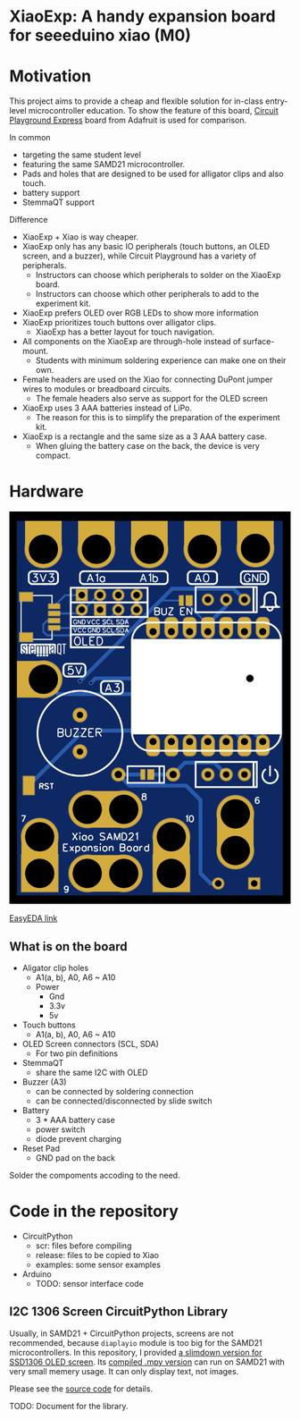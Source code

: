 # XiaoExp: A handy expansion board for seeeduino xiao (M0)

# Motivation

This project aims to provide a cheap and flexible solution for in-class entry-level microcontroller education.
To show the feature of this board,
[Circuit Playground Express](https://www.adafruit.com/product/3333) board from Adafruit is used for comparison.

In common
- targeting the same student level
- featuring the same SAMD21 microcontroller.
- Pads and holes that are designed to be used for alligator clips and also touch.
- battery support
- StemmaQT support

Difference
- XiaoExp + Xiao is way cheaper.
- XiaoExp only has any basic IO peripherals (touch buttons, an OLED screen, and a buzzer), while Circuit Playground has a variety of peripherals.
    - Instructors can choose which peripherals to solder on the XiaoExp board.
    - Instructors can choose which other peripherals to add to the experiment kit.
- XiaoExp prefers OLED over RGB LEDs to show more information
- XiaoExp prioritizes touch buttons over alligator clips.
    - XiaoExp has a better layout for touch navigation.
- All components on the XiaoExp are through-hole instead of surface-mount.
    - Students with minimum soldering experience can make one on their own.
- Female headers are used on the Xiao for connecting DuPont jumper wires to modules or breadboard circuits.
    - The female headers also serve as support for the OLED screen
- XiaoExp uses 3 AAA batteries instead of LiPo.
    - The reason for this is to simplify the preparation of the experiment kit.
- XiaoExp is a rectangle and the same size as a 3 AAA battery case.
    - When gluing the battery case on the back, the device is very compact.

# Hardware

![](media/2022-04-28-13-59-01.png)

[EasyEDA link](https://oshwlab.com/urfdvw/sensor-camp_copy_copy_copy_copy_copy_copy_copy_copy_copy_copy_copy_copy_copy_copy_copy)

## What is on the board

- Aligator clip holes
    - A1(a, b), A0, A6 ~ A10
    - Power
        - Gnd
        - 3.3v
        - 5v
- Touch buttons
    - A1(a, b), A0, A6 ~ A10
- OLED Screen connectors (SCL, SDA)
    - For two pin definitions
- StemmaQT 
    - share the same I2C with OLED
- Buzzer (A3)
    - can be connected by soldering connection
    - can be connected/disconnected by slide switch
- Battery
    - 3 * AAA battery case
    - power switch
    - diode prevent charging
- Reset Pad
    - GND pad on the back

Solder the compoments accoding to the need.

# Code in the repository
- CircuitPython
    - scr: files before compiling
    - release: files to be copied to Xiao
    - examples: some sensor examples
- Arduino
    - TODO: sensor interface code

## I2C 1306 Screen CircuitPython Library
Usually, in SAMD21 + CircuitPython projects,
screens are not recommended,
because `diaplayio` module is too big for the SAMD21 microcontrollers.
In this repository, 
I provided [a slimdown version for SSD1306 OLED screen](./CircuitPython/src/ssd1306.py).
Its [compiled .mpy version](./CircuitPython/release/release/lib/ssd1306.mpy) can run on SAMD21 with very small memery usage.
It can only display text,
not images.

Please see the [source code](./CircuitPython/src/ssd1306.py) for details.

TODO: Document for the library.